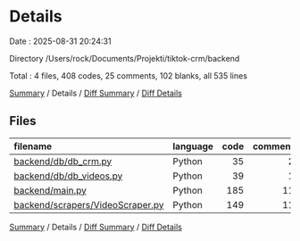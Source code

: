 # Details

Date : 2025-08-31 20:24:31

Directory /Users/rock/Documents/Projekti/tiktok-crm/backend

Total : 4 files,  408 codes, 25 comments, 102 blanks, all 535 lines

[Summary](results.md) / Details / [Diff Summary](diff.md) / [Diff Details](diff-details.md)

## Files
| filename | language | code | comment | blank | total |
| :--- | :--- | ---: | ---: | ---: | ---: |
| [backend/db/db\_crm.py](/backend/db/db_crm.py) | Python | 35 | 2 | 8 | 45 |
| [backend/db/db\_videos.py](/backend/db/db_videos.py) | Python | 39 | 1 | 7 | 47 |
| [backend/main.py](/backend/main.py) | Python | 185 | 11 | 46 | 242 |
| [backend/scrapers/VideoScraper.py](/backend/scrapers/VideoScraper.py) | Python | 149 | 11 | 41 | 201 |

[Summary](results.md) / Details / [Diff Summary](diff.md) / [Diff Details](diff-details.md)